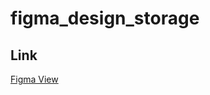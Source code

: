 # figma_design_storage

## Link

[Figma View](https://www.figma.com/file/OkPX8HRVM3Cr71Lz027fam/EDIT-CLASSES%2FSUBJECT---ADMIN-DASHBOARD?node-id=0%3A1)
